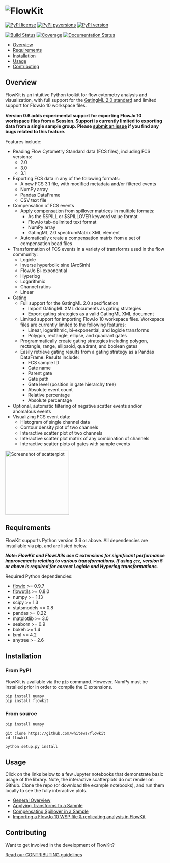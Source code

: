 # <img alt="FlowKit" src="docs/_static/flowkit.png" />

[![PyPI license](https://img.shields.io/pypi/l/flowkit.svg?colorB=dodgerblue)](https://pypi.python.org/pypi/flowkit/)
[![PyPI pyversions](https://img.shields.io/pypi/pyversions/flowkit.svg)](https://pypi.python.org/pypi/flowkit/)
[![PyPI version](https://img.shields.io/pypi/v/flowkit.svg?colorB=blue)](https://pypi.python.org/pypi/flowkit/)

[![Build Status](https://travis-ci.com/whitews/FlowKit.svg?branch=master)](https://travis-ci.com/whitews/FlowKit)
[![Coverage](https://codecov.io/gh/whitews/FlowKit/branch/develop/graph/badge.svg)](https://codecov.io/gh/whitews/flowkit)
[![Documentation Status](https://readthedocs.org/projects/flowkit/badge/?version=latest)](https://flowkit.readthedocs.io/en/latest/?badge=latest)

* [Overview](#overview)
* [Requirements](#requirements)
* [Installation](#installation)
* [Usage](#usage)
* [Contributing](#contributing)

## Overview

FlowKit is an intuitive Python toolkit for flow cytometry analysis and visualization, with full support for the [GatingML 2.0 standard](http://flowcyt.sourceforge.net/gating/latest.pdf) and limited support for FlowJo 10 workspace files.

**Version 0.6 adds experimental support for exporting FlowJo 10 workspace files from a Session. Support is currently limited to exporting data from a single sample group. Please [submit an issue](https://github.com/whitews/FlowKit/issues/new/choose) if you find any bugs related to this feature.**

Features include:

* Reading Flow Cytometry Standard data (FCS files), including FCS versions:
  * 2.0
  * 3.0
  * 3.1
* Exporting FCS data in any of the following formats:
  * A new FCS 3.1 file, with modified metadata and/or filtered events
  * NumPy array
  * Pandas DataFrame
  * CSV text file
* Compensation of FCS events
  * Apply compensation from spillover matrices in multiple formats:
    * As the $SPILL or $SPILLOVER keyword value format
    * FlowJo tab-delimited text format
    * NumPy array
    * GatingML 2.0 spectrumMatrix XML element
  * Automatically create a compensation matrix from a set of compensation bead files
* Transformation of FCS events in a variety of transforms used in the flow community:
  * Logicle
  * Inverse hyperbolic sine (ArcSinh)
  * FlowJo Bi-exponential
  * Hyperlog
  * Logarithmic
  * Channel ratios
  * Linear
* Gating
  * Full support for the GatingML 2.0 specification
    * Import GatingML XML documents as gating strategies
    * Export gating strategies as a valid GatingML XML document
  * Limited support for importing FlowJo 10 workspace files. Workspace files are currently limited to the following features:
    * Linear, logarithmic, bi-exponential, and logicle transforms
    * Polygon, rectangle, ellipse, and quadrant gates
  * Programmatically create gating strategies including polygon, rectangle, range, ellipsoid, quadrant, and boolean gates
  * Easily retrieve gating results from a gating strategy as a Pandas DataFrame. Results include:
    * FCS sample ID
    * Gate name
    * Parent gate
    * Gate path
    * Gate level (position in gate hierarchy tree)  
    * Absolute event count
    * Relative percentage
    * Absolute percentage
* Optional, automatic filtering of negative scatter events and/or anomalous events
* Visualizing FCS event data:
  * Histogram of single channel data
  * Contour density plot of two channels
  * Interactive scatter plot of two channels
  * Interactive scatter plot matrix of any combination of channels
  * Interactive scatter plots of gates with sample events

<img alt="Screenshot of scatterplot" src="examples/fk_scatterplot.png" style="width:200px;" />

## Requirements

FlowKit supports Python version 3.6 or above. All dependencies are installable 
via pip, and are listed below.

***Note: FlowKit and FlowUtils use C extensions for significant performance 
improvements relating to various transformations. If using `gcc`, version 5 or 
above is required for correct Logicle and Hyperlog transformations.***

Required Python dependencies:

* [flowio](https://github.com/whitews/flowio) >= 0.9.7
* [flowutils](https://github.com/whitews/flowutils) >= 0.8.0
* numpy >= 1.13
* scipy >= 1.3
* statsmodels >= 0.8
* pandas >= 0.22
* matplotlib >= 3.0
* seaborn >= 0.9
* bokeh >= 1.4
* lxml >= 4.2
* anytree >= 2.6

## Installation

### From PyPI

FlowKit is available via the `pip` command. However, NumPy must be installed prior in order to
compile the C extensions.

```
pip install numpy
pip install flowkit
```

### From source

```
pip install numpy

git clone https://github.com/whitews/flowkit
cd flowkit

python setup.py install
```

## Usage

Click on the links below to a few Jupyter notebooks that demonstrate basic usage of the library. Note, the interactive scatterplots do not render on Github. Clone the repo (or download the example notebooks), and run them locally to see the fully interactive plots.

* [General Overview](https://github.com/whitews/FlowKit/blob/master/examples/flowkit-tutorial.ipynb)
* [Applying Transforms to a Sample](https://github.com/whitews/FlowKit/blob/master/examples/sample_transforms.ipynb)
* [Compensating Spillover in a Sample](https://github.com/whitews/FlowKit/blob/master/examples/sample_compensation.ipynb)
* [Importing a FlowJo 10 WSP file & replicating analysis in FlowKit](https://github.com/whitews/FlowKit/blob/master/examples/flowkit-session-replicate-flowjo-wsp-example.ipynb)

## Contributing

Want to get involved in the development of FlowKit? 

[Read our CONTRIBUTING guidelines](https://github.com/whitews/FlowKit/blob/master/CONTRIBUTING.md)
